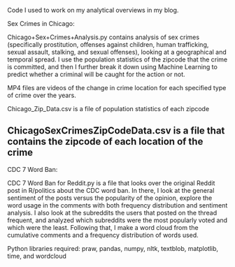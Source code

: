 Code I used to work on my analytical overviews in my blog.

Sex Crimes in Chicago:

Chicago+Sex+Crimes+Analysis.py contains analysis of sex crimes (specifically prostitution, offenses against children, human trafficking, sexual assault, stalking, and sexual offenses), looking at a geographical and temporal spread. I use the population statistics of the zipcode that the crime is committed, and then I further break it down using Machine Learning to predict whether a criminal will be caught for the action or not.

MP4 files are videos of the change in crime location for each specified type of crime over the years.

Chicago_Zip_Data.csv is a file of population statistics of each zipcode

ChicagoSexCrimesZipCodeData.csv is a file that contains the zipcode of each location of the crime
-------------
CDC 7 Word Ban:

CDC 7 Word Ban for Reddit.py is a file that looks over the original Reddit post in R/politics about the CDC word ban. In there,
I look at the general sentiment of the posts versus the popularity of the opinion, explore the word usage in the comments with both
frequency distribution and sentiment analysis. I also look at the subreddits the users that posted on the thread frequent, and analyzed
which subreddits were the most popularly voted and which were the least. Following that, I make a word cloud from the cumulative comments
and a frequency distribution of words used.

Python libraries required: praw, pandas, numpy, nltk, textblob, matplotlib, time, and wordcloud
